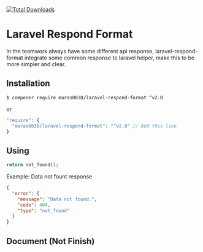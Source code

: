[![Total Downloads](https://img.shields.io/packagist/dt/maras0830/laravel-respond-format.svg?style=flat-square)](https://packagist.org/packages/maras0830/laravel-respond-format)

# Laravel Respond Format
In the teamwork always have some different api response, laravel-respond-format integrate some common response to laravel helper, make this to be more simpler and clear.

## Installation
```
$ composer require maras0830/laravel-respond-format ^v2.0
```
or 
```php
"require": {
  "maras0830/laravel-respond-format": "^v2.0" // Add this line
}
```

## Using
```php
return not_found();
```

Example:
Data not fount response
```json
{
  "error": {
    "message": "Data not found.",
    "code": 404,
    "type": "not_found"
  }
}
```

## Document (Not Finish)

